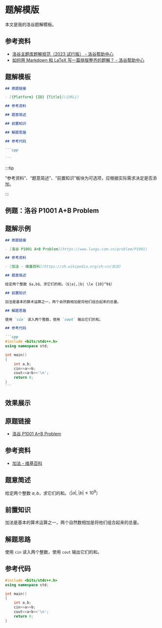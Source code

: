 # 题解模版

本文是我的洛谷题解模板。

## 参考资料

- [洛谷主题库题解规范（2023 试行版） - 洛谷帮助中心](https://help.luogu.com.cn/rules/academic/solution-standard)
- [如何用 Markdown 和 LaTeX 写一篇排版整齐的题解？ - 洛谷帮助中心](https://help.luogu.com.cn/rules/academic/guide/solution)

## 题解模板

````markdown
## 原题链接

- [{Platform} {ID} {Title}]({URL})

## 参考资料

## 题意简述

## 前置知识

## 解题思路

## 参考代码

```cpp

```
````

:::tip

“参考资料”、“题意简述”、“前置知识”板块为可选项，应根据实际需求决定是否添加。

:::

## 例题：洛谷 P1001 A+B Problem

<Problem id="P1001" />

## 题解示例

````markdown
## 原题链接

- [洛谷 P1001 A+B Problem](https://www.luogu.com.cn/problem/P1001)

## 参考资料

- [加法 - 维基百科](https://zh.wikipedia.org/zh-cn/加法)

## 题意简述

给定两个整数 $a,b$，求它们的和。（$|a|,|b| \le {10}^9$）

## 前置知识

加法是基本的算术运算之一，两个自然数相加是将他们组合起来的总量。

## 解题思路

使用 `cin` 读入两个整数，使用 `cout` 输出它们的和。

## 参考代码

```cpp
#include <bits/stdc++.h>
using namespace std;

int main()
{
	int a,b;
	cin>>a>>b;
	cout<<a+b<<'\n';
	return 0;
}
```
````

## 效果展示

<BrowserWindow>

<h2>原题链接</h2>

- [洛谷 P1001 A+B Problem](https://www.luogu.com.cn/problem/P1001)

<h2>参考资料</h2>

- [加法 - 维基百科](https://zh.wikipedia.org/zh-cn/加法)

<h2>题意简述</h2>

给定两个整数 $a,b$，求它们的和。（$|a|,|b| \le {10}^9$）

<h2>前置知识</h2>

加法是基本的算术运算之一，两个自然数相加是将他们组合起来的总量。

<h2>解题思路</h2>

使用 `cin` 读入两个整数，使用 `cout` 输出它们的和。

<h2>参考代码</h2>

```cpp
#include <bits/stdc++.h>
using namespace std;

int main()
{
	int a,b;
	cin>>a>>b;
	cout<<a+b<<'\n';
	return 0;
}
```

</BrowserWindow>
